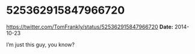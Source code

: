 # 525362915847966720
https://twitter.com/TomFrankly/status/525362915847966720
**Date:** 2014-10-23

I’m just this guy, you know?

